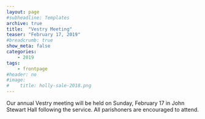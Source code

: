 ```yaml
---
layout: page
#subheadline: Templates
archive: true
title:  "Vestry Meeting"
teaser: "February 17, 2019"
#breadcrumb: true
show_meta: false
categories:
    - 2019
tags:
    - frontpage
#header: no
#image:
#    title: holly-sale-2018.png
---
```

Our annual Vestry meeting will be held on Sunday, February 17 in John Stewart Hall following the service.  All parishoners are encouraged to attend.
